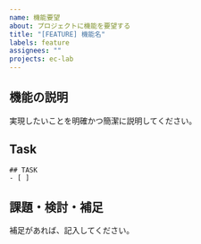 ```yaml
---
name: 機能要望
about: プロジェクトに機能を要望する
title: "[FEATURE] 機能名"
labels: feature
assignees: ""
projects: ec-lab
---
```


## 機能の説明

実現したいことを明確かつ簡潔に説明してください。


## Task

```tasklist
## TASK
- [ ] 
```

## 課題・検討・補足

補足があれば、記入してください。

